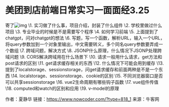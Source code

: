 # 美团到店前端日常实习一面面经3.25

寄了![img](D:/%E6%96%87%E4%BB%B6/typora%E5%9B%BE%E7%89%87/8B36D115CE5468E380708713273FEF43.png)
\1. 实习做了什么事，项目介绍，封装了什么组件
\2. 学校里做过什么项目
\3. 专业毕业的时候是不是需要写个程序
\4. 如何学习前端
\5. 上面提到了chatgpt，问对chatgpt的想法
\6. 写题，写一个函数，解析URL，输入一个URL，将query参数加到一个对象里输出，中文需要转义，多个同名query参数要弄成一个数组
\7. 跨域问题，解决方式
\8. JSONP什么原理，什么情况下JSONP处理跨域问题
\9. CORS解决跨域用在什么场景下
\10. 请求一般用什么请求，get方法和post请求的区别
\11. get请求缓存相关的东西
\12. 什么情况下可能会用到缓存
\13. 提到了localstorage、sessionstorage，问get请求缓存和前面两种是不是一个东西
\14. localstorage、sessionstorage、cookie的区别
\15. 不同浏览器窗口是否可以共享sessionstorage
\16. vue2生命周期有哪些钩子函数
\17. vue组件传值
\18. computed和watch的区别和应用
\19. v-model的原理



作者：夏静华
链接：https://www.nowcoder.com/?type=818_1
来源：牛客网